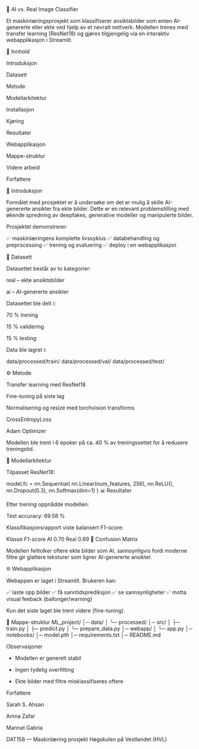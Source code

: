 🧠 AI vs. Real Image Classifier

Et maskinlæringsprosjekt som klassifiserer ansiktsbilder som enten AI-genererte eller ekte ved hjelp av et nevralt nettverk. Modellen trenes med transfer learning (ResNet18) og gjøres tilgjengelig via en interaktiv webapplikasjon i Streamlit.

📌 Innhold

Introduksjon

Datasett

Metode

Modellarkitektur

Installasjon

Kjøring

Resultater

Webapplikasjon

Mappe-struktur

Videre arbeid

Forfattere

🚀 Introduksjon

Formålet med prosjektet er å undersøke om det er mulig å skille AI-genererte ansikter fra ekte bilder.
Dette er en relevant problemstilling med økende spredning av deepfakes, generative modeller og manipulerte bilder.

Prosjektet demonstrerer:

✅ maskinlæringens komplette livssyklus
✅ databehandling og preprocessing
✅ trening og evaluering
✅ deploy i en webapplikasjon

📂 Datasett

Datasettet består av to kategorier:

real – ekte ansiktsbilder

ai – AI-genererte ansikter

Datasettet ble delt i:

70 % trening

15 % validering

15 % testing

Data ble lagret i:

data/processed/train/
data/processed/val/
data/processed/test/

⚙️ Metode

Transfer learning med ResNet18

Fine-tuning på siste lag

Normalisering og resize med torchvision transforms

CrossEntropyLoss

Adam Optimizer

Modellen ble trent i 6 epoker på ca. 40 % av treningssettet for å redusere treningstid.

🧬 Modellarkitektur

Tilpasset ResNet18:

model.fc = nn.Sequential(
    nn.Linear(num_features, 256),
    nn.ReLU(),
    nn.Dropout(0.3),
    nn.Softmax(dim=1)
)
📊 Resultater

Etter trening oppnådde modellen:

Test accuracy: 69.58 %

Klassifikasjonsrapport viste balansert F1-score:

Klasse	F1-score
AI	0.70
Real	0.69
🔷 Confusion Matrix

Modellen feiltolker oftere ekte bilder som AI, sannsynligvis fordi moderne filtre gir glattere teksturer som ligner AI-genererte ansikter.

🌐 Webapplikasjon

Webappen er laget i Streamlit.
Brukeren kan:

✅ laste opp bilder
✅ få sanntidsprediksjon
✅ se sannsynligheter
✅ motta visual feeback (ballonger/warning)

Kun det siste laget ble trent videre (fine-tuning).



📁 Mappe-struktur
ML_project/
│─ data/
│   └─ processed/
│─ src/
│   ├─ train.py
│   ├─ predict.py
│   └─ prepare_data.py
│─ webapp/
│   └─ app.py
│─ notebooks/
│─ model.pth
│─ requirements.txt
│─ README.md


Observasjoner

- Modellen er generelt stabil

- Ingen tydelig overfitting

- Ekte bilder med filtre misklassifiseres oftere

Forfattere

Sarah S. Ahsan

Amna Zafar

Mannat Gabria

DAT158 — Maskinlæring prosjekt
Høgskulen på Vestlandet (HVL)
